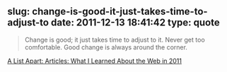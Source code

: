 slug: change-is-good-it-just-takes-time-to-adjust-to
date: 2011-12-13 18:41:42
type: quote
---

> Change is good; it just takes time to adjust to it. Never get too comfortable. Good change is always around the corner.

[A List Apart: Articles: What I Learned About the Web in 2011](http://www.alistapart.com/articles/what-i-learned-about-the-web-in-2011/)
